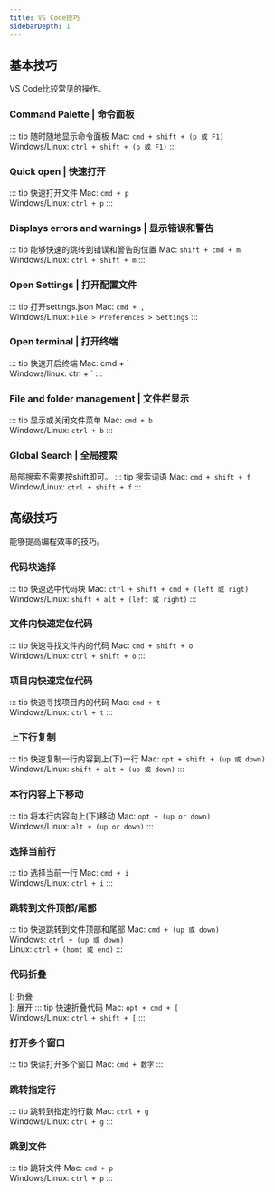 ```yaml
---
title: VS Code技巧
sidebarDepth: 1
---
```

## 基本技巧
VS Code比较常见的操作。

### Command Palette | 命令面板
::: tip 随时随地显示命令面板
Mac: `cmd + shift + (p 或 F1)`  
Windows/Linux: `ctrl + shift + (p 或 F1)`
:::

### Quick open | 快速打开
::: tip 快速打开文件
Mac: `cmd + p`  
Windows/Linux: `ctrl + p`
:::

### Displays errors and warnings | 显示错误和警告
::: tip 能够快速的跳转到错误和警告的位置
Mac: `shift + cmd + m`  
Windows/Linux: `ctrl + shift + m`
:::

### Open Settings | 打开配置文件
::: tip 打开settings.json
Mac: `cmd + ,`  
Windows/Linux: `File > Preferences > Settings`
:::

### Open terminal | 打开终端
::: tip 快速开启终端
Mac: cmd + \`  
Windows/linux: ctrl + \`
:::

### File and folder management | 文件栏显示
::: tip 显示或关闭文件菜单
Mac: `cmd + b`   
Windows/Linux: `ctrl + b`
:::

### Global Search | 全局搜索
局部搜索不需要按shift即可。
::: tip 搜索词语
Mac: `cmd + shift + f`  
Window/Linux: `ctrl + shift + f`
:::
## 高级技巧
能够提高编程效率的技巧。

### 代码块选择
::: tip 快速选中代码块
Mac: `ctrl + shift + cmd + (left 或 rigt)`   
Windows/Linux: `shift + alt + (left 或 right)`
:::

### 文件内快速定位代码
::: tip 快速寻找文件内的代码
Mac: `cmd + shift + o`  
Windows/Linux: `ctrl + shift + o`
:::

### 项目内快速定位代码
::: tip 快速寻找项目内的代码
Mac: `cmd + t`  
Windows/Linux: `ctrl + t`
:::

### 上下行复制
::: tip 快速复制一行内容到上(下)一行
Mac: `opt + shift + (up 或 down)`  
Windows/Linux: `shift + alt + (up 或 down)`
:::

### 本行内容上下移动
::: tip 将本行内容向上(下)移动
Mac: `opt + (up or down)`  
Windows/Linux: `alt + (up or down)`
:::

### 选择当前行
::: tip 选择当前一行
Mac: `cmd + i`  
Windows/Linux: `ctrl + i`
:::

### 跳转到文件顶部/尾部
::: tip 快速跳转到文件顶部和尾部
Mac: `cmd + (up 或 down)`  
Windows: `ctrl + (up 或 down)`  
Linux: `ctrl + (homt 或 end)`
:::

### 代码折叠
\[: 折叠  
\]: 展开
::: tip 快速折叠代码
Mac: `opt + cmd + [`  
Windows/Linux: `ctrl + shift + [`
:::

### 打开多个窗口
::: tip 快读打开多个窗口
Mac: `cmd + 数字`
:::

### 跳转指定行
::: tip 跳转到指定的行数
Mac: `ctrl + g`  
Windows/Linux: `ctrl + g`
:::

### 跳到文件
::: tip 跳转文件
Mac: `cmd + p`  
Windows/Linux: `ctrl + p`
:::
